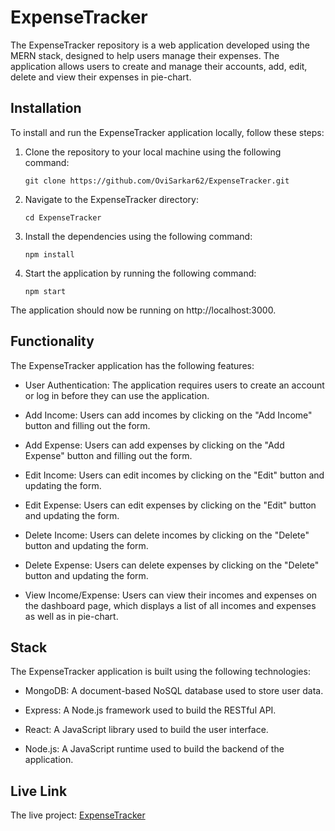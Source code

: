 # ExpenseTracker

The ExpenseTracker repository is a web application developed using the MERN stack, designed to help users manage their expenses. The application allows users to create and manage their accounts, add, edit, delete and view their expenses in pie-chart.

## Installation

To install and run the ExpenseTracker application locally, follow these steps:

1. Clone the repository to your local machine using the following command:

       git clone https://github.com/OviSarkar62/ExpenseTracker.git
       
2. Navigate to the ExpenseTracker directory:

       cd ExpenseTracker
   
3. Install the dependencies using the following command:

       npm install
      
4. Start the application by running the following command:

       npm start

The application should now be running on http://localhost:3000.

## Functionality

The ExpenseTracker application has the following features:

- User Authentication: The application requires users to create an account or log in before they can use the application.

- Add Income: Users can add incomes by clicking on the "Add Income" button and filling out the form.

- Add Expense: Users can add expenses by clicking on the "Add Expense" button and filling out the form.

- Edit Income: Users can edit incomes by clicking on the "Edit" button and updating the form.

- Edit Expense: Users can edit expenses by clicking on the "Edit" button and updating the form.

- Delete Income: Users can delete incomes by clicking on the "Delete" button and updating the form.

- Delete Expense: Users can delete expenses by clicking on the "Delete" button and updating the form.

- View Income/Expense: Users can view their incomes and expenses on the dashboard page, which displays a list of all incomes and expenses as well as in pie-chart.

## Stack

The ExpenseTracker application is built using the following technologies:
- MongoDB: A document-based NoSQL database used to store user data.

- Express: A Node.js framework used to build the RESTful API.

- React: A JavaScript library used to build the user interface.

- Node.js: A JavaScript runtime used to build the backend of the application.

## Live Link
The live project: [ExpenseTracker](https://tame-ant-cloak.cyclic.app)
